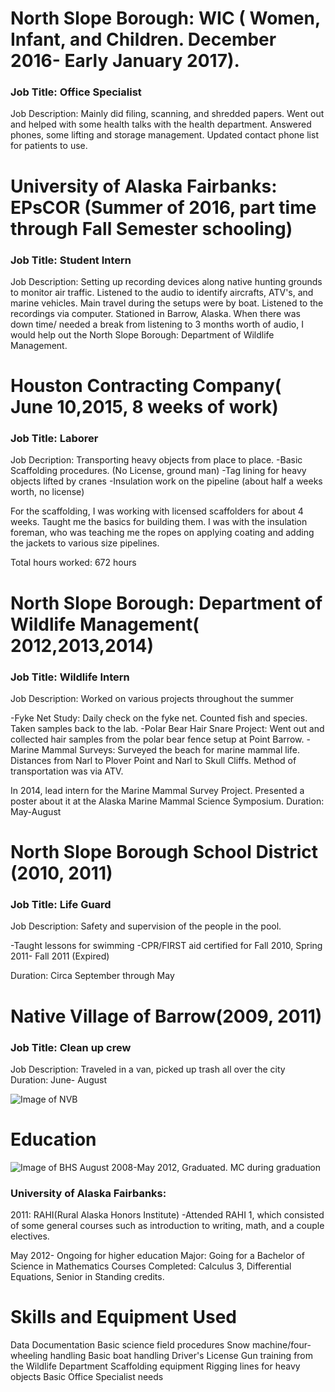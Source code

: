 # North Slope Borough: WIC ( Women, Infant, and Children. December 2016- Early January 2017). 


### Job Title: Office Specialist

Job Description: Mainly did filing, scanning, and shredded papers. Went out and helped with some health talks with the health department. Answered phones, some lifting and storage management. Updated contact phone list for patients to use.

# University of Alaska Fairbanks: EPsCOR (Summer of 2016, part time through Fall Semester schooling)

### Job Title: Student Intern

Job Description: Setting up recording devices along native hunting grounds to monitor air traffic. Listened to the audio to identify aircrafts, ATV's, and marine vehicles. Main travel during the setups were by boat. Listened to the recordings via computer.
Stationed in Barrow, Alaska. When there was down time/ needed a break from listening to 3 months worth of audio, I would help out the North Slope Borough: Department of Wildlife Management. 



# Houston Contracting Company( June 10,2015, 8 weeks of work)

### Job Title: Laborer

Job Decription: Transporting heavy objects from place to place.
-Basic Scaffolding procedures. (No License, ground man)
-Tag lining for heavy objects lifted by cranes
-Insulation work on the pipeline (about half a weeks worth, no license)

For the scaffolding, I was working with licensed scaffolders for about 4 weeks. Taught me the basics for building them.
I was with the insulation foreman, who was teaching me the ropes on applying coating and adding the jackets to various size pipelines. 

Total hours worked: 672 hours


# North Slope Borough: Department of Wildlife Management( 2012,2013,2014)

### Job Title: Wildlife Intern

Job Description: Worked on various projects throughout the summer

-Fyke Net Study: Daily check on the fyke net. Counted fish and species. Taken samples back to the lab.
-Polar Bear Hair Snare Project: Went out and collected hair samples from the polar bear fence setup at Point Barrow.
-Marine Mammal Surveys: Surveyed the beach for marine mammal life. Distances from Narl to Plover Point and Narl to Skull Cliffs. Method of transportation was via ATV. 

In 2014, lead intern for the Marine Mammal Survey Project. Presented a poster about it at the Alaska Marine Mammal Science Symposium.
Duration: May-August

# North Slope Borough School District (2010, 2011)
### Job Title: Life Guard 

Job Description: Safety and supervision of the people in the pool.

-Taught lessons for swimming
-CPR/FIRST aid certified for Fall 2010, Spring 2011- Fall 2011 (Expired)

Duration: Circa September through May

# Native Village of Barrow(2009, 2011) 
### Job Title: Clean up crew

Job Description: Traveled in a van, picked up trash all over the city     
Duration: June- August    

![Image of NVB](http://www.nvbarrow.com/img/main/mi3_60.jpg)


# Education 

![Image of BHS](http://www.nsbsd.org/cms/lib01/AK01001879/Centricity/Template/8/logos/bhs.png)
August 2008-May 2012, Graduated. MC during graduation


### University of Alaska Fairbanks:

2011: RAHI(Rural Alaska Honors Institute)
-Attended RAHI 1, which consisted of some general courses such as introduction to writing, math, and a couple electives. 

May 2012- Ongoing for higher education
Major: Going for a Bachelor of Science in Mathematics
Courses Completed: Calculus 3, Differential Equations, Senior in Standing credits. 


# Skills and Equipment Used

Data Documentation
Basic science field procedures
Snow machine/four-wheeling handling
Basic boat handling
Driver's License
Gun training from the Wildlife Department
Scaffolding equipment
Rigging lines for heavy objects
Basic Office Specialist needs
